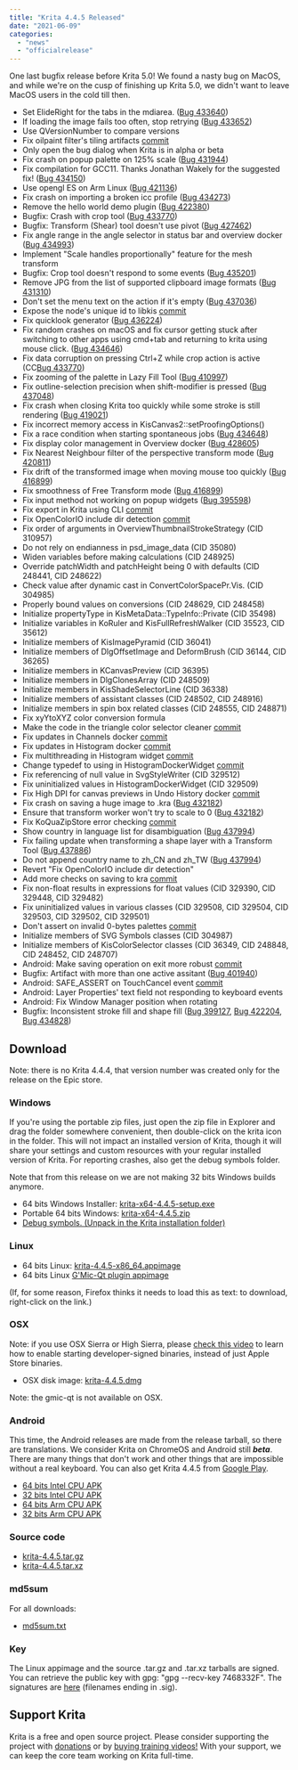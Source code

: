 ```yaml
---
title: "Krita 4.4.5 Released"
date: "2021-06-09"
categories: 
  - "news"
  - "officialrelease"
---
```


One last bugfix release before Krita 5.0! We found a nasty bug on MacOS, and while we're on the cusp of finishing up Krita 5.0, we didn't want to leave MacOS users in the cold till then.

- Set ElideRight for the tabs in the mdiarea. ([Bug 433640](https://bugs.kde.org/show_bug.cgi?id=433640))
- If loading the image fails too often, stop retrying ([Bug 433652](https://bugs.kde.org/show_bug.cgi?id=433652))
- Use QVersionNumber to compare versions
- Fix oilpaint filter's tiling artifacts [commit](https://invent.kde.org/graphics/krita/-/commit/d08414a8e9017d98e969c5b6e9c4b68b2f973d65)
- Only open the bug dialog when Krita is in alpha or beta
- Fix crash on popup palette on 125% scale ([Bug 431944](https://bugs.kde.org/show_bug.cgi?id=431944))
- Fix compilation for GCC11. Thanks Jonathan Wakely for the suggested fix! ([Bug 434150](https://bugs.kde.org/show_bug.cgi?id=434150))
- Use opengl ES on Arm Linux ([Bug 421136](https://bugs.kde.org/show_bug.cgi?id=421136))
- Fix crash on importing a broken icc profile ([Bug 434273](https://bugs.kde.org/show_bug.cgi?id=434273))
- Remove the hello world demo plugin ([Bug 422380](https://bugs.kde.org/show_bug.cgi?id=422380))
- Bugfix: Crash with crop tool ([Bug 433770](https://bugs.kde.org/show_bug.cgi?id=433770))
- Bugfix: Transform (Shear) tool doesn't use pivot ([Bug 427462](https://bugs.kde.org/show_bug.cgi?id=427462))
- Fix angle range in the angle selector in status bar and overview docker ([Bug 434993](https://bugs.kde.org/show_bug.cgi?id=434993))
- Implement "Scale handles proportionally" feature for the mesh transform
- Bugfix: Crop tool doesn't respond to some events ([Bug 435201](https://bugs.kde.org/show_bug.cgi?id=435201))
- Remove JPG from the list of supported clipboard image formats ([Bug 431310](https://bugs.kde.org/show_bug.cgi?id=431310))
- Don't set the menu text on the action if it's empty ([Bug 437036](https://bugs.kde.org/show_bug.cgi?id=437036))
- Expose the node's unique id to libkis [commit](https://invent.kde.org/graphics/krita/-/commit/57f0af27d358e21ffdaf8af5a38a196df1565dcf)
- Fix quicklook generator ([Bug 436224](https://bugs.kde.org/show_bug.cgi?id=436224))
- Fix random crashes on macOS and fix cursor getting stuck after switching to other apps using cmd+tab and returning to krita using mouse click. ([Bug 434646](https://bugs.kde.org/show_bug.cgi?id=434646))
- Fix data corruption on pressing Ctrl+Z while crop action is active (CC[Bug 433770](https://bugs.kde.org/show_bug.cgi?id=433770))
- Fix zooming of the palette in Lazy Fill Tool ([Bug 410997](https://bugs.kde.org/show_bug.cgi?id=410997))
- Fix outline-selection precision when shift-modifier is pressed ([Bug 437048](https://bugs.kde.org/show_bug.cgi?id=437048))
- Fix crash when closing Krita too quickly while some stroke is still rendering ([Bug 419021](https://bugs.kde.org/show_bug.cgi?id=419021))
- Fix incorrect memory access in KisCanvas2::setProofingOptions()
- Fix a race condition when starting spontaneous jobs ([Bug 434648](https://bugs.kde.org/show_bug.cgi?id=434648))
- Fix display color management in Overview docker ([Bug 428605](https://bugs.kde.org/show_bug.cgi?id=428605))
- Fix Nearest Neighbour filter of the perspective transform mode ([Bug 420811](https://bugs.kde.org/show_bug.cgi?id=420811))
- Fix drift of the transformed image when moving mouse too quickly ([Bug 416899](https://bugs.kde.org/show_bug.cgi?id=416899))
- Fix smoothness of Free Transform mode ([Bug 416899](https://bugs.kde.org/show_bug.cgi?id=416899))
- Fix input method not working on popup widgets ([Bug 395598](https://bugs.kde.org/show_bug.cgi?id=395598))
- Fix export in Krita using CLI [commit](https://invent.kde.org/graphics/krita/-/commit/38b9dfa668494c03a9d11b16e3f619ff3c4f27a8)
- Fix OpenColorIO include dir detection [commit](https://invent.kde.org/graphics/krita/-/commit/1c55fefecb85366feee7d101a343f31d3cfb8e5d)
- Fix order of arguments in OverviewThumbnailStrokeStrategy (CID 310957)
- Do not rely on endianness in psd_image_data (CID 35080)
- Widen variables before making calculations (CID 248925)
- Override patchWidth and patchHeight being 0 with defaults (CID 248441, CID 248622)
- Check value after dynamic cast in ConvertColorSpacePr.Vis. (CID 304985)
- Properly bound values on conversions (CID 248629, CID 248458)
- Initialize propertyType in KisMetaData::TypeInfo::Private (CID 35498)
- Initialize variables in KoRuler and KisFullRefreshWalker (CID 35523, CID 35612)
- Initialize members of KisImagePyramid (CID 36041)
- Initialize members of DlgOffsetImage and DeformBrush (CID 36144, CID 36265)
- Initialize members in KCanvasPreview (CID 36395)
- Initialize members in DlgClonesArray (CID 248509)
- Initialize members in KisShadeSelectorLine (CID 36338)
- Initialize members of assistant classes (CID 248502, CID 248916)
- Initialize members in spin box related classes (CID 248555, CID 248871)
- Fix xyYtoXYZ color conversion formula
- Make the code in the triangle color selector cleaner [commit](https://invent.kde.org/graphics/krita/-/commit/789edc1cf4fe7c2c885368337788c9db7e22d1c6)
- Fix updates in Channels docker [commit](https://invent.kde.org/graphics/krita/-/commit/cb81820599f35ffae4c4e41ce8039829ffec37d7)
- Fix updates in Histogram docker [commit](https://invent.kde.org/graphics/krita/-/commit/6ddf4a12db10510715b177e71768ea176b6327a2)
- Fix multithreading in Histogram widget [commit](https://invent.kde.org/graphics/krita/-/commit/04d8cf6c586877e76c174aff445fb726962a4984)
- Change typedef to using in HistogramDockerWidget [commit](https://invent.kde.org/graphics/krita/-/commit/4cfcf5e967a195af07c4f4c238183a147d513899)
- Fix referencing of null value in SvgStyleWriter (CID 329512)
- Fix uninitialized values in HistogramDockerWidget (CID 329509)
- Fix High DPI for canvas previews in Undo History docker [commit](https://invent.kde.org/graphics/krita/-/commit/7bfca14742ba2b99c42c33ef3978be1fb7fb868f)
- Fix crash on saving a huge image to .kra ([Bug 432182](https://bugs.kde.org/show_bug.cgi?id=432182))
- Ensure that transform worker won't try to scale to 0 ([Bug 432182](https://bugs.kde.org/show_bug.cgi?id=432182))
- Fix KoQuaZipStore error checking [commit](https://invent.kde.org/graphics/krita/-/commit/80f43d1ce4bb1305731cffc192c4e9907a88b986)
- Show country in language list for disambiguation ([Bug 437994](https://bugs.kde.org/show_bug.cgi?id=437994))
- Fix failing update when transforming a shape layer with a Transform Tool ([Bug 437886](https://bugs.kde.org/show_bug.cgi?id=437886))
- Do not append country name to zh_CN and zh_TW ([Bug 437994](https://bugs.kde.org/show_bug.cgi?id=437994))
- Revert "Fix OpenColorIO include dir detection"
- Add more checks on saving to kra [commit](https://invent.kde.org/graphics/krita/-/commit/d47163e4f7e99d790be7905b79b2ca94ef8ef675)
- Fix non-float results in expressions for float values (CID 329390, CID 329448, CID 329482)
- Fix uninitialized values in various classes (CID 329508, CID 329504, CID 329503, CID 329502, CID 329501)
- Don't assert on invalid 0-bytes palettes [commit](https://invent.kde.org/graphics/krita/-/commit/876d61fc8d2b0a3f76277a814ccc9f595f063c7d)
- Initialize members of SVG Symbols classes (CID 304987)
- Initialize members of KisColorSelector classes (CID 36349, CID 248848, CID 248452, CID 248707)
- Android: Make saving operation on exit more robust [commit](https://invent.kde.org/graphics/krita/-/commit/f248c032199be64e9ac4e172155434d793fdd212)
- Bugfix: Artifact with more than one active assitant ([Bug 401940](https://bugs.kde.org/show_bug.cgi?id=401940))
- Android: SAFE_ASSERT on TouchCancel event [commit](https://invent.kde.org/graphics/krita/-/commit/adebed6735b94bbcd7945aeace304975f43e5667)
- Android: Layer Properties' text field not responding to keyboard events
- Android: Fix Window Manager position when rotating
- Bugfix: Inconsistent stroke fill and shape fill ([Bug 399127](https://bugs.kde.org/show_bug.cgi?id=399127), [Bug 422204](https://bugs.kde.org/show_bug.cgi?id=422204), [Bug 434828](https://bugs.kde.org/show_bug.cgi?id=434828))

## Download

Note: there is no Krita 4.4.4, that version number was created only for the release on the Epic store.

### Windows

If you're using the portable zip files, just open the zip file in Explorer and drag the folder somewhere convenient, then double-click on the krita icon in the folder. This will not impact an installed version of Krita, though it will share your settings and custom resources with your regular installed version of Krita. For reporting crashes, also get the debug symbols folder.

Note that from this release on we are not making 32 bits Windows builds anymore.

- 64 bits Windows Installer: [krita-x64-4.4.5-setup.exe](https://download.kde.org/stable/krita/4.4.5/krita-x64-4.4.5-setup.exe)
- Portable 64 bits Windows: [krita-x64-4.4.5.zip](https://download.kde.org/stable/krita/4.4.5/krita-x64-4.4.5.zip)
- [Debug symbols. (Unpack in the Krita installation folder)](https://download.kde.org/stable/krita/4.4.5/krita-x64-4.4.5-dbg.zip)

### Linux

- 64 bits Linux: [krita-4.4.5-x86_64.appimage](https://download.kde.org/stable/krita/4.4.5/krita-4.4.5-x86_64.appimage)
- 64 bits Linux [G'Mic-Qt plugin appimage](https://download.kde.org/stable/krita/4.4.5/gmic_krita_qt-x86_64.appimage)

(If, for some reason, Firefox thinks it needs to load this as text: to download, right-click on the link.)

### OSX

Note: if you use OSX Sierra or High Sierra, please [check this video](https://www.youtube.com/watch?v=3py0kgq95Hk) to learn how to enable starting developer-signed binaries, instead of just Apple Store binaries.

- OSX disk image: [krita-4.4.5.dmg](https://download.kde.org/stable/krita/4.4.5/krita-4.4.5.dmg)

Note: the gmic-qt is not available on OSX.

### Android

This time, the Android releases are made from the release tarball, so there are translations. We consider Krita on ChromeOS and Android still **_beta_**. There are many things that don't work and other things that are impossible without a real keyboard. You can also get Krita 4.4.5 from [Google Play](https://play.google.com/store/apps/details?id=org.krita).

- [64 bits Intel CPU APK](https://download.kde.org/stable/krita/4.4.5/krita-x86_64-4.4.5-release.apk)
- [32 bits Intel CPU APK](https://download.kde.org/stable/krita/4.4.5/krita-x86-4.4.5-release.apk)
- [64 bits Arm CPU APK](https://download.kde.org/stable/krita/4.4.5/krita-arm64-v8a-4.4.5-release.apk)
- [32 bits Arm CPU APK](https://download.kde.org/stable/krita/4.4.5/krita-armeabi-v7a-4.4.5-release.apk)

### Source code

- [krita-4.4.5.tar.gz](https://download.kde.org/stable/krita/4.4.5/krita-4.4.5.tar.gz)
- [krita-4.4.5.tar.xz](https://download.kde.org/stable/krita/4.4.5/krita-4.4.5.tar.xz)

### md5sum

For all downloads:

- [md5sum.txt](https://download.kde.org/stable/krita/4.4.5/md5sum.txt)

### Key

The Linux appimage and the source .tar.gz and .tar.xz tarballs are signed. You can retrieve the public key with gpg: "gpg --recv-key 7468332F". The signatures are [here](https://download.kde.org/stable/krita/4.4.5/) (filenames ending in .sig).

## Support Krita

Krita is a free and open source project. Please consider supporting the project with [donations](https://fund.krita.org) or by [buying training videos!](/shop/) With your support, we can keep the core team working on Krita full-time.
